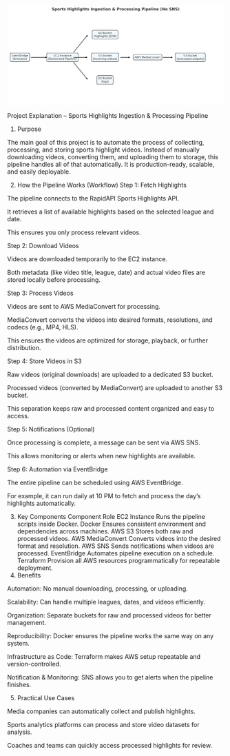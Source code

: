 ![alt text](image.png)




Project Explanation – Sports Highlights Ingestion & Processing Pipeline

1. Purpose

The main goal of this project is to automate the process of collecting, processing, and storing sports highlight videos. Instead of manually downloading videos, converting them, and uploading them to storage, this pipeline handles all of that automatically. It is production-ready, scalable, and easily deployable.

2. How the Pipeline Works (Workflow)
Step 1: Fetch Highlights

The pipeline connects to the RapidAPI Sports Highlights API.

It retrieves a list of available highlights based on the selected league and date.

This ensures you only process relevant videos.

Step 2: Download Videos

Videos are downloaded temporarily to the EC2 instance.

Both metadata (like video title, league, date) and actual video files are stored locally before processing.

Step 3: Process Videos

Videos are sent to AWS MediaConvert for processing.

MediaConvert converts the videos into desired formats, resolutions, and codecs (e.g., MP4, HLS).

This ensures the videos are optimized for storage, playback, or further distribution.

Step 4: Store Videos in S3

Raw videos (original downloads) are uploaded to a dedicated S3 bucket.

Processed videos (converted by MediaConvert) are uploaded to another S3 bucket.

This separation keeps raw and processed content organized and easy to access.

Step 5: Notifications (Optional)

Once processing is complete, a message can be sent via AWS SNS.

This allows monitoring or alerts when new highlights are available.

Step 6: Automation via EventBridge

The entire pipeline can be scheduled using AWS EventBridge.

For example, it can run daily at 10 PM to fetch and process the day’s highlights automatically.

3. Key Components
Component	Role
EC2 Instance	Runs the pipeline scripts inside Docker.
Docker	Ensures consistent environment and dependencies across machines.
AWS S3	Stores both raw and processed videos.
AWS MediaConvert	Converts videos into the desired format and resolution.
AWS SNS	Sends notifications when videos are processed.
EventBridge	Automates pipeline execution on a schedule.
Terraform	Provision all AWS resources programmatically for repeatable deployment.
4. Benefits

Automation: No manual downloading, processing, or uploading.

Scalability: Can handle multiple leagues, dates, and videos efficiently.

Organization: Separate buckets for raw and processed videos for better management.

Reproducibility: Docker ensures the pipeline works the same way on any system.

Infrastructure as Code: Terraform makes AWS setup repeatable and version-controlled.

Notification & Monitoring: SNS allows you to get alerts when the pipeline finishes.

5. Practical Use Cases

Media companies can automatically collect and publish highlights.

Sports analytics platforms can process and store video datasets for analysis.

Coaches and teams can quickly access processed highlights for review.